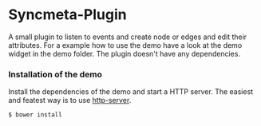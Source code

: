 # Syncmeta-Plugin
A small plugin to listen to events and create node or edges and edit their attributes. 
For a example how to use the demo have a look at the demo widget in the demo folder.
The plugin doesn't have any dependencies. 

### Installation of the demo
Install the dependencies of the demo and start a HTTP server. The easiest and featest way is to use [http-server](https://github.com/indexzero/http-server).
```sh
$ bower install
```